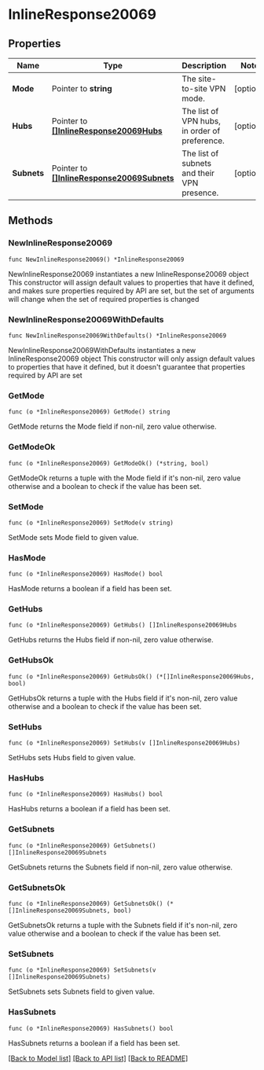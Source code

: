 # InlineResponse20069

## Properties

Name | Type | Description | Notes
------------ | ------------- | ------------- | -------------
**Mode** | Pointer to **string** | The site-to-site VPN mode. | [optional] 
**Hubs** | Pointer to [**[]InlineResponse20069Hubs**](InlineResponse20069Hubs.md) | The list of VPN hubs, in order of preference. | [optional] 
**Subnets** | Pointer to [**[]InlineResponse20069Subnets**](InlineResponse20069Subnets.md) | The list of subnets and their VPN presence. | [optional] 

## Methods

### NewInlineResponse20069

`func NewInlineResponse20069() *InlineResponse20069`

NewInlineResponse20069 instantiates a new InlineResponse20069 object
This constructor will assign default values to properties that have it defined,
and makes sure properties required by API are set, but the set of arguments
will change when the set of required properties is changed

### NewInlineResponse20069WithDefaults

`func NewInlineResponse20069WithDefaults() *InlineResponse20069`

NewInlineResponse20069WithDefaults instantiates a new InlineResponse20069 object
This constructor will only assign default values to properties that have it defined,
but it doesn't guarantee that properties required by API are set

### GetMode

`func (o *InlineResponse20069) GetMode() string`

GetMode returns the Mode field if non-nil, zero value otherwise.

### GetModeOk

`func (o *InlineResponse20069) GetModeOk() (*string, bool)`

GetModeOk returns a tuple with the Mode field if it's non-nil, zero value otherwise
and a boolean to check if the value has been set.

### SetMode

`func (o *InlineResponse20069) SetMode(v string)`

SetMode sets Mode field to given value.

### HasMode

`func (o *InlineResponse20069) HasMode() bool`

HasMode returns a boolean if a field has been set.

### GetHubs

`func (o *InlineResponse20069) GetHubs() []InlineResponse20069Hubs`

GetHubs returns the Hubs field if non-nil, zero value otherwise.

### GetHubsOk

`func (o *InlineResponse20069) GetHubsOk() (*[]InlineResponse20069Hubs, bool)`

GetHubsOk returns a tuple with the Hubs field if it's non-nil, zero value otherwise
and a boolean to check if the value has been set.

### SetHubs

`func (o *InlineResponse20069) SetHubs(v []InlineResponse20069Hubs)`

SetHubs sets Hubs field to given value.

### HasHubs

`func (o *InlineResponse20069) HasHubs() bool`

HasHubs returns a boolean if a field has been set.

### GetSubnets

`func (o *InlineResponse20069) GetSubnets() []InlineResponse20069Subnets`

GetSubnets returns the Subnets field if non-nil, zero value otherwise.

### GetSubnetsOk

`func (o *InlineResponse20069) GetSubnetsOk() (*[]InlineResponse20069Subnets, bool)`

GetSubnetsOk returns a tuple with the Subnets field if it's non-nil, zero value otherwise
and a boolean to check if the value has been set.

### SetSubnets

`func (o *InlineResponse20069) SetSubnets(v []InlineResponse20069Subnets)`

SetSubnets sets Subnets field to given value.

### HasSubnets

`func (o *InlineResponse20069) HasSubnets() bool`

HasSubnets returns a boolean if a field has been set.


[[Back to Model list]](../README.md#documentation-for-models) [[Back to API list]](../README.md#documentation-for-api-endpoints) [[Back to README]](../README.md)


